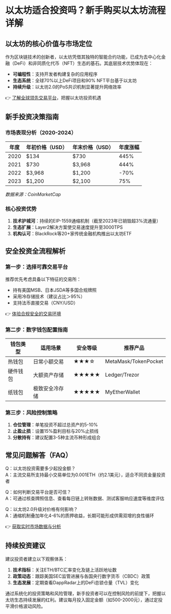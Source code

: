 # 以太坊适合投资吗？新手购买以太坊流程详解

## 以太坊的核心价值与市场定位
作为区块链技术的创新者，以太坊凭借其独特的智能合约功能，已成为去中心化金融（DeFi）和非同质化代币（NFT）生态的基石。其底层技术优势体现在：
- **可编程性**：支持开发者构建复杂的应用程序
- **生态系统**：全球70%以上DeFi项目和90% NFT平台基于以太坊
- **持续升级**：以太坊2.0的PoS共识机制显著提升网络效率

👉 [了解全球领先交易平台](https://bit.ly/okx_welcome)，把握以太坊投资机遇

## 新手投资决策指南

### 市场表现分析（2020-2024）
| 年度 | 年初价格（USD） | 年末价格（USD） | 年度涨幅 |
|------|----------------|----------------|---------|
| 2020 | $134           | $730           | 445%    |
| 2021 | $730           | $3,968         | 444%    |
| 2022 | $3,968         | $1,200         | -70%    |
| 2023 | $1,200         | $2,100         | 75%     |

*数据来源：CoinMarketCap*

### 核心投资优势
1. **技术护城河**：持续的EIP-1559通缩机制（截至2023年已销毁超3%流通量）
2. **生态扩展**：Layer2解决方案使交易速度提升至3000TPS
3. **机构认可**：BlackRock等20+家传统金融机构推出以太坊ETF

## 安全投资全流程解析

### 第一步：选择可靠交易平台
推荐优先考虑具备以下特征的交易所：
- 持有美国MSB、日本JSDA等多国合规牌照
- 采用冷存储技术（建议占比＞95%）
- 支持法币直接交易（CNY/USD）

👉 [体验合规安全的交易环境](https://bit.ly/okx_welcome)

### 第二步：数字钱包配置指南
| 钱包类型 | 适用场景         | 安全等级 | 推荐产品          |
|----------|------------------|----------|-------------------|
| 热钱包   | 日常小额交易     | ★★★☆     | MetaMask/TokenPocket |
| 硬件钱包 | 大额资产存储     | ★★★★★    | Ledger/Trezor     |
| 纸钱包   | 极致安全冷存储   | ★★★★★    | MyEtherWallet     |

### 第三步：风险控制策略
1. **仓位管理**：单笔投资不超过总资产的5-10%
2. **止盈止损**：设置15%盈利目标与20%止损线
3. **分散持有**：建议配置3-5种主流币种形成组合

## 常见问题解答（FAQ）

Q：以太坊投资需要多少起投金额？  
A：主流交易所支持最小交易单位为0.001ETH（约2.1美元），适合不同资金量投资者

Q：如何判断交易平台是否可信？  
A：可通过核查牌照信息、查看每日链上转账数据、测试客服响应速度等维度评估

Q：以太坊2.0升级对价格有何影响？  
A：通缩机制叠加年化4-6%的质押收益，长期可能形成供需双增的良性循环

👉 [获取实时市场数据与分析](https://bit.ly/okx_welcome)

## 持续投资建议
建议投资者建立以下观察体系：
1. **技术指标**：关注ETH/BTC汇率变化及链上活跃地址数
2. **政策动态**：跟踪美国SEC监管进展与各国央行数字货币（CBDC）政策
3. **生态发展**：定期查看DappRadar上的DeFi总锁仓量（TVL）变化

通过系统化的投资策略和风险管理，新手投资者可以在控制风险的前提下，把握以太坊生态持续发展的红利。建议每月投入固定金额（如500-2000元），通过定投平滑价格波动风险。